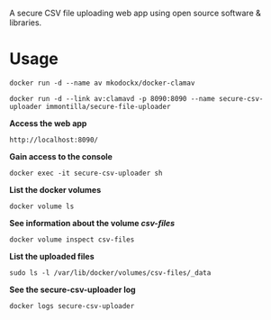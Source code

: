 A secure CSV file uploading web app using open source software & libraries.

# Usage
```
docker run -d --name av mkodockx/docker-clamav
```
```
docker run -d --link av:clamavd -p 8090:8090 --name secure-csv-uploader immontilla/secure-file-uploader
```

**Access the web app**
```
http://localhost:8090/
```

**Gain access to the console**
```
docker exec -it secure-csv-uploader sh
```

**List the docker volumes**
```
docker volume ls
```

**See information about the volume *csv-files***
```
docker volume inspect csv-files
```

**List the uploaded files**
```
sudo ls -l /var/lib/docker/volumes/csv-files/_data
```

**See the secure-csv-uploader log**
```
docker logs secure-csv-uploader
```
